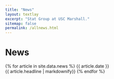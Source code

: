 ```yaml
---
title: "News"
layout: textlay
excerpt: "Stat Group at USC Marshall."
sitemap: false
permalink: /allnews.html
---
```


# News

{% for article in site.data.news %}
{{ article.date }}<br>{{ article.headline | markdownify}}
{% endfor %}
